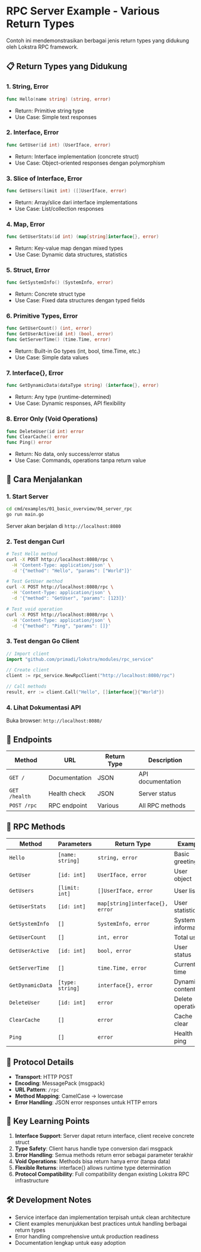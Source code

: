 # RPC Server Example - Various Return Types

Contoh ini mendemonstrasikan berbagai jenis return types yang didukung oleh Lokstra RPC framework.

## 📋 Return Types yang Didukung

### 1. **String, Error**
```go
func Hello(name string) (string, error)
```
- Return: Primitive string type
- Use Case: Simple text responses

### 2. **Interface, Error** 
```go
func GetUser(id int) (UserIface, error)
```
- Return: Interface implementation (concrete struct)
- Use Case: Object-oriented responses dengan polymorphism

### 3. **Slice of Interface, Error**
```go
func GetUsers(limit int) ([]UserIface, error)
```
- Return: Array/slice dari interface implementations
- Use Case: List/collection responses

### 4. **Map, Error**
```go
func GetUserStats(id int) (map[string]interface{}, error)
```
- Return: Key-value map dengan mixed types
- Use Case: Dynamic data structures, statistics

### 5. **Struct, Error**
```go
func GetSystemInfo() (SystemInfo, error)
```
- Return: Concrete struct type
- Use Case: Fixed data structures dengan typed fields

### 6. **Primitive Types, Error**
```go
func GetUserCount() (int, error)
func GetUserActive(id int) (bool, error) 
func GetServerTime() (time.Time, error)
```
- Return: Built-in Go types (int, bool, time.Time, etc.)
- Use Case: Simple data values

### 7. **Interface{}, Error**
```go
func GetDynamicData(dataType string) (interface{}, error)
```
- Return: Any type (runtime-determined)
- Use Case: Dynamic responses, API flexibility

### 8. **Error Only (Void Operations)**
```go
func DeleteUser(id int) error
func ClearCache() error
func Ping() error
```
- Return: No data, only success/error status
- Use Case: Commands, operations tanpa return value

## 🚀 Cara Menjalankan

### 1. Start Server
```bash
cd cmd/examples/01_basic_overview/04_server_rpc
go run main.go
```

Server akan berjalan di `http://localhost:8080`

### 2. Test dengan Curl
```bash
# Test Hello method
curl -X POST http://localhost:8080/rpc \
  -H 'Content-Type: application/json' \
  -d '{"method": "Hello", "params": ["World"]}'

# Test GetUser method  
curl -X POST http://localhost:8080/rpc \
  -H 'Content-Type: application/json' \
  -d '{"method": "GetUser", "params": [123]}'

# Test void operation
curl -X POST http://localhost:8080/rpc \
  -H 'Content-Type: application/json' \
  -d '{"method": "Ping", "params": []}'
```

### 3. Test dengan Go Client
```go
// Import client
import "github.com/primadi/lokstra/modules/rpc_service"

// Create client
client := rpc_service.NewRpcClient("http://localhost:8080/rpc")

// Call methods
result, err := client.Call("Hello", []interface{}{"World"})
```

### 4. Lihat Dokumentasi API
Buka browser: `http://localhost:8080/`

## 📖 Endpoints

| Method | URL | Return Type | Description |
|--------|-----|-------------|-------------|
| `GET /` | Documentation | JSON | API documentation |
| `GET /health` | Health check | JSON | Server status |
| `POST /rpc` | RPC endpoint | Various | All RPC methods |

## 🔗 RPC Methods

| Method | Parameters | Return Type | Example |
|--------|------------|-------------|---------|
| `Hello` | `[name: string]` | `string, error` | Basic greeting |
| `GetUser` | `[id: int]` | `UserIface, error` | User object |
| `GetUsers` | `[limit: int]` | `[]UserIface, error` | User list |
| `GetUserStats` | `[id: int]` | `map[string]interface{}, error` | User statistics |
| `GetSystemInfo` | `[]` | `SystemInfo, error` | System information |
| `GetUserCount` | `[]` | `int, error` | Total users |
| `GetUserActive` | `[id: int]` | `bool, error` | User status |
| `GetServerTime` | `[]` | `time.Time, error` | Current time |
| `GetDynamicData` | `[type: string]` | `interface{}, error` | Dynamic content |
| `DeleteUser` | `[id: int]` | `error` | Delete operation |
| `ClearCache` | `[]` | `error` | Cache clear |
| `Ping` | `[]` | `error` | Health ping |

## 📝 Protocol Details

- **Transport**: HTTP POST
- **Encoding**: MessagePack (msgpack)
- **URL Pattern**: `/rpc`
- **Method Mapping**: CamelCase → lowercase
- **Error Handling**: JSON error responses untuk HTTP errors

## 🎯 Key Learning Points

1. **Interface Support**: Server dapat return interface, client receive concrete struct
2. **Type Safety**: Client harus handle type conversion dari msgpack
3. **Error Handling**: Semua methods return error sebagai parameter terakhir
4. **Void Operations**: Methods bisa return hanya error (tanpa data)
5. **Flexible Returns**: interface{} allows runtime type determination
6. **Protocol Compatibility**: Full compatibility dengan existing Lokstra RPC infrastructure

## 🛠️ Development Notes

- Service interface dan implementation terpisah untuk clean architecture
- Client examples menunjukkan best practices untuk handling berbagai return types
- Error handling comprehensive untuk production readiness
- Documentation lengkap untuk easy adoption
